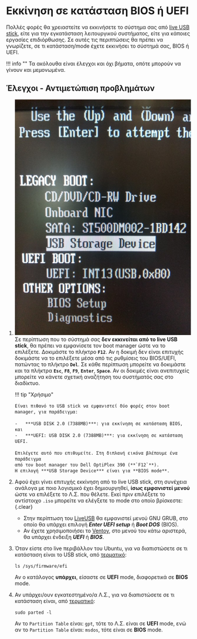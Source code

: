 # Εκκίνηση σε κατάσταση BIOS ή UEFI

Πολλές φορές θα χρειαστείτε να εκκινήσετε το σύστημα σας από [live USB
stick](../../mint/liveusb/), είτε για την εγκατάσταση λειτουργικού
συστήματος, είτε για κάποιες εργασίες επιδιόρθωσης. Σε αυτές τις περιπτώσεις θα
πρέπει να γνωρίζετε, σε τι κατάσταση/mode έχετε εκκινήσει το σύστημά σας, BIOS
ή UEFI.

!!! info ""
    Τα ακόλουθα είναι έλεγχοι και όχι βήματα, οπότε μπορούν να γίνουν και
    μεμονωμένα.

## Έλεγχοι - Αντιμετώπιση προβλημάτων

1.  [![](Dell_OptiPlex_390_BIOS.jpg)](Dell_OptiPlex_390_BIOS.jpg)
    Σε περίπτωση που το σύστημά σας **δεν εκκινείται από το live USB stick**,
    θα πρέπει να εμφανίσετε τον boot manager ώστε να το επιλέξετε. Δοκιμάστε το
    πλήκτρο **`F12`**. Αν η δοκιμή δεν είναι επιτυχής δοκιμάστε να το επιλέξετε
    μέσα από τις ρυθμίσεις του BIOS/UEFI, πατώντας το πλήκτρο **`Del`**. Σε
    κάθε περίπτωση μπορείτε να δοκιμάστε και τα πλήκτρα **`Esc`**, **`F8`**,
    **`F9`**, **`Enter`**, **`Space`**. Αν οι δοκιμές είναι ανεπιτυχείς
    μπορείτε να κάνετε σχετική αναζήτηση του συστήματός σας στο διαδίκτυο.

    !!! tip "Χρήσιμο"

        Είναι πιθανό το USB stick να εμφανιστεί δύο φορές στον boot
        manager, για παράδειγμα:

        -   ***USB DISK 2.0 (7388MB)***: για εκκίνηση σε κατάσταση BIOS, και
        -   ***UEFI: USB DISK 2.0 (7388MB)***: για εκκίνηση σε κατάσταση UEFI.

        Επιλέγετε αυτό που επιθυμείτε. Στη διπλανή εικόνα βλέπουμε ένα παράδειγμα
        από τον boot manager του Dell OptiPlex 390 (**`F12`**).
        Η επιλογή ***USB Storage Device*** είναι για **BIOS mode**.

2.  Αφού έχει γίνει επιτυχής εκκίνηση από το live USB stick, στη συνέχεια
    ανάλογα με ποιο λογισμικό έχει δημιουργηθεί, **ίσως εμφανιστεί μενού** ώστε
    να επιλέξετε το Λ.Σ. που θέλετε. Εκεί πριν επιλέξετε το αντίστοιχο `.iso`
    μπορείτε να ελέγξετε το mode στο οποίο βρίσκεστε:
    {.clear}

    -   Στην περίπτωση του [LiveUSB](../../mint/liveusb.md#liveusb) θα
        εμφανιστεί μενού GNU GRUB, στο οποίο θα υπάρχει επιλογή ***Enter UEFI
        setup*** ή ***Boot DOS*** (BIOS).
    -   Αν έχετε χρησιμοποιήσει το [Ventoy](../../mint/liveusb.md#ventoy),
        στο μενού του κάτω αριστερά, θα υπάρχει ένδειξη ***UEFI*** ή
        ***BIOS***.

3.  Όταν είστε στο live περιβάλλον του Ubuntu, για να διαπιστώσετε σε τι
    κατάσταση είναι το USB stick, από [τερματικό](../../glossary#terminal):
    ```shell
    ls /sys/firmware/efi
    ```
    Αν ο κατάλογος **υπάρχει**, είσαστε σε **UEFI** mode, διαφορετικά σε
    **BIOS** mode.

4.  Αν υπάρχει/ουν εγκατεστημένο/α Λ.Σ., για να διαπιστώσετε σε τι κατάσταση
    είναι, από [τερματικό](../../glossary#terminal):
    ```shell
    sudo parted -l
    ```
    Αν το `Partition Table` είναι: `gpt`, τότε το Λ.Σ. είναι σε **UEFI** mode,
    ενώ αν το `Partition Table` είναι: `msdos`, τότε είναι σε **BIOS** mode.
